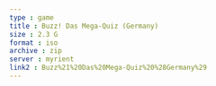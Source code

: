```yaml
---
type : game
title : Buzz! Das Mega-Quiz (Germany)
size : 2.3 G
format : iso
archive : zip
server : myrient
link2 : Buzz%21%20Das%20Mega-Quiz%20%28Germany%29
---
```

